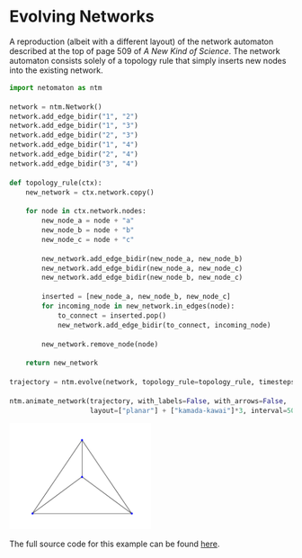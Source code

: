 # Evolving Networks

A reproduction (albeit with a different layout) of the network automaton described at the top of page 509 of 
_A New Kind of Science_. The network automaton consists solely of a topology rule that simply inserts new nodes into the
existing network.

```python
import netomaton as ntm

network = ntm.Network()
network.add_edge_bidir("1", "2")
network.add_edge_bidir("1", "3")
network.add_edge_bidir("2", "3")
network.add_edge_bidir("1", "4")
network.add_edge_bidir("2", "4")
network.add_edge_bidir("3", "4")

def topology_rule(ctx):
    new_network = ctx.network.copy()

    for node in ctx.network.nodes:
        new_node_a = node + "a"
        new_node_b = node + "b"
        new_node_c = node + "c"

        new_network.add_edge_bidir(new_node_a, new_node_b)
        new_network.add_edge_bidir(new_node_a, new_node_c)
        new_network.add_edge_bidir(new_node_b, new_node_c)

        inserted = [new_node_a, new_node_b, new_node_c]
        for incoming_node in new_network.in_edges(node):
            to_connect = inserted.pop()
            new_network.add_edge_bidir(to_connect, incoming_node)

        new_network.remove_node(node)

    return new_network

trajectory = ntm.evolve(network, topology_rule=topology_rule, timesteps=4)

ntm.animate_network(trajectory, with_labels=False, with_arrows=False,
                    layout=["planar"] + ["kamada-kawai"]*3, interval=500)
```

<img src="../../resources/evolving_networks.gif" width="50%"/>

The full source code for this example can be found [here](evolving_networks_demo.py).